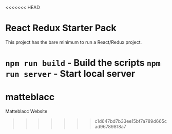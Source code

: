 <<<<<<< HEAD
# React Redux Starter Pack
This project has the bare minimum to run a React/Redux project.

`npm run build` - Build the scripts
`npm run server` - Start local server
=======
# matteblacc
Matteblacc Website
>>>>>>> c1d647bd7b33ee15bf7a789d665cad96789818a7

